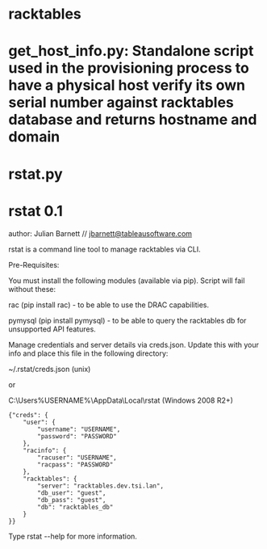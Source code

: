 # racktables

# get_host_info.py: Standalone script used in the provisioning process to have a physical host verify its own serial number against racktables database and returns hostname and domain

# rstat.py

rstat 0.1
=====
author: Julian Barnett // jbarnett@tableausoftware.com

rstat is a command line tool to manage racktables via CLI.

Pre-Requisites:

You must install the following modules (available via pip). Script will fail without these:

rac (pip install rac) - to be able to use the DRAC capabilities.

pymysql (pip install pymysql) - to be able to query the racktables db for unsupported API features.


Manage credentials and server details via creds.json. Update this with your info and place this file in the following directory:

~/.rstat/creds.json (unix)

or

C:\Users\%USERNAME%\AppData\Local\rstat (Windows 2008 R2+)


```
{"creds": {
    "user": {
        "username": "USERNAME",
        "password": "PASSWORD"
    },
    "racinfo": {
        "racuser": "USERNAME",
        "racpass": "PASSWORD"
    },
    "racktables": {
        "server": "racktables.dev.tsi.lan",
        "db_user": "guest",
        "db_pass": "guest",
        "db": "racktables_db"
    }
}}
```

Type rstat --help for more information.
